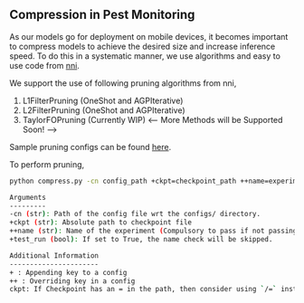## Compression in Pest Monitoring

As our models go for deployment on mobile devices, it becomes important to compress models to achieve the desired size and increase inference speed. To do this in a systematic manner, we use algorithms and easy to use code from [nni](https://nni.readthedocs.io).

We support the use of following pruning algorithms from nni,
1. L1FilterPruning (OneShot and AGPIterative)
2. L2FilterPruning (OneShot and AGPIterative)
3. TaylorFOPruning (Currently WIP)
<-- More Methods will be Supported Soon! -->

Sample pruning configs can be found [here](../configs/compress).

To perform pruning,
```bash
python compress.py -cn config_path +ckpt=checkpoint_path ++name=experiment_name

Arguments
---------
-cn (str): Path of the config file wrt the configs/ directory.
+ckpt (str): Absolute path to checkpoint file
++name (str): Name of the experiment (Compulsory to pass if not passing test_run=True)
+test_run (bool): If set to True, the name check will be skipped.

Additional Information
----------------------
+ : Appending key to a config
++ : Overriding key in a config
ckpt: If Checkpoint has an = in the path, then consider using `/=` instead of the `=` OR wrap it like '+ckpt="checkpoint_path"'
```
